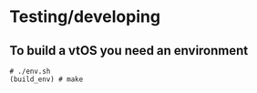 # Testing/developing

## To build a vtOS you need an environment

```
# ./env.sh
(build_env) # make
```

